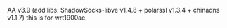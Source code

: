 AA v3.9 (add libs: ShadowSocks-libve v1.4.8 + polarssl v1.3.4 + chinadns v1.1.7)
this is for wrt1900ac.
